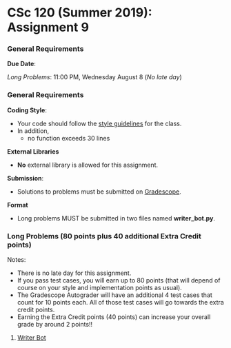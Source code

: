 # CSc 120 (Summer 2019): Assignment 9

### General Requirements

**Due Date**:

*Long Problems*: 11:00 PM, Wednesday August 8 (*No late day*)

### General Requirements
**Coding Style**:

* Your code should follow the [style guidelines](https://github.com/philoL/csc120-summer-2019-assignments/blob/master/coding-style.md) for the class.
* In addition,
	* no function exceeds 30 lines

**External Libraries**

* **No** external library is allowed for this assignment.

**Submission**:

* Solutions to problems must be submitted on [Gradescope](https://www.gradescope.com).

**Format**

* Long problems MUST be submitted in two files named **writer_bot.py**.

### Long Problems (80 points plus 40 additional Extra Credit points)
Notes:

* There is no late day for this assignment.
* If you pass test cases, you will earn up to 80 points (that will depend of course on your style and implementation points as usual).
* The Gradescope Autograder will have an additional 4 test cases that count for 10 points each. All of those test cases will go towards the extra credit points.
* Earning the Extra Credit points (40 points) can increase your overall grade by around 2 points!!

1. [Writer Bot](long-problems/writer_bot.md)




